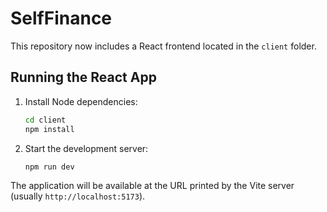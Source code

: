 # SelfFinance

This repository now includes a React frontend located in the `client` folder.

## Running the React App

1. Install Node dependencies:

   ```bash
   cd client
   npm install
   ```

2. Start the development server:

   ```bash
   npm run dev
   ```

The application will be available at the URL printed by the Vite server (usually `http://localhost:5173`).
